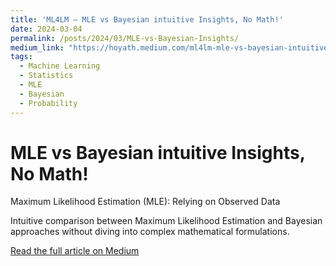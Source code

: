 ```yaml
---
title: 'ML4LM — MLE vs Bayesian intuitive Insights, No Math!'
date: 2024-03-04
permalink: /posts/2024/03/MLE-vs-Bayesian-Insights/
medium_link: "https://hoyath.medium.com/ml4lm-mle-vs-bayesian-intuitive-insights-no-math-77c260970579"
tags:
  - Machine Learning
  - Statistics
  - MLE
  - Bayesian
  - Probability
---
```


# MLE vs Bayesian intuitive Insights, No Math!

Maximum Likelihood Estimation (MLE): Relying on Observed Data

Intuitive comparison between Maximum Likelihood Estimation and Bayesian approaches without diving into complex mathematical formulations.

[Read the full article on Medium](https://hoyath.medium.com/ml4lm-mle-vs-bayesian-intuitive-insights-no-math-77c260970579)
